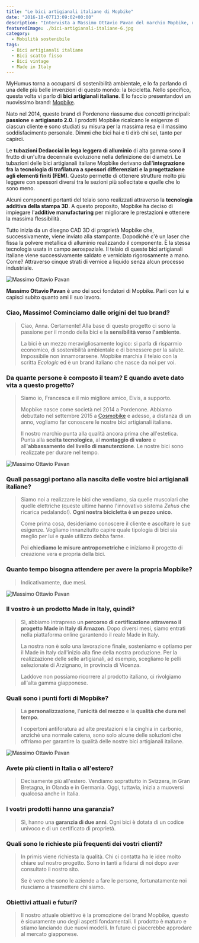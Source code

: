 ```yaml
---
title: "Le bici artigianali italiane di Mopbike"
date: "2016-10-07T13:09:02+00:00"
description: "Intervista a Massimo Ottavio Pavan del marchio Mopbike, un brand di bici artigianali italiane nato due anni fa in quel di Pordenone."
featuredImage: ./bici-artigianali-italiane-6.jpg
category:
  - Mobilità sostenibile
tags:
  - Bici artigianali italiane
  - Bici scatto fisso
  - Bici vintage
  - Made in Italy
---
```


MyHumus torna a occuparsi di sostenibilità ambientale, e lo fa parlando di una delle più belle invenzioni di questo mondo: la bicicletta.
Nello specifico, questa volta vi parlo di **bici artigianali italiane**. E lo faccio presentandovi un nuovissimo brand: [Mopbike](http://www.mopbike.com).

Nato nel 2014, questo brand di Pordenone riassume due concetti principali: **passione** e **artigianato 2.0**.
I prodotti Mopbike ricalcano le esigenze di ciascun cliente e sono studiati su misura per la massima resa e il massimo soddisfacimento personale. Dimmi che bici hai e ti dirò chi sei, tanto per capirci.

Le **tubazioni Dedacciai in lega leggera di alluminio** di alta gamma sono il frutto di un'ultra decennale evoluzione nella definizione dei diametri.
Le tubazioni delle bici artigianali italiane Mopbike derivano dall'**integrazione fra la tecnologia di trafilatura a spessori differenziati e la progettazione agli elementi finiti (FEM)**. Questo permette di ottenere strutture molto più leggere con spessori diversi tra le sezioni più sollecitate e quelle che lo sono meno.

Alcuni componenti portanti del telaio sono realizzati attraverso la **tecnologia additiva della stampa 3D**. A questo proposito, Mopbike ha deciso di impiegare l'**additive manufacturing** per migliorare le prestazioni e ottenere la massima flessibilità.

Tutto inizia da un disegno CAD 3D di proprietà Mopbike che, successivamente, viene inviato alla stampante. Dopodiché c'è un laser che fissa la polvere metallica di alluminio realizzando il componente. È la stessa tecnologia usata in campo aerospaziale.
Il telaio di queste bici artigianali italiane viene successivamente saldato e verniciato rigorosamente a mano. Come? Attraverso cinque strati di vernice a liquido senza alcun processo industriale.

![Massimo Ottavio Pavan](./bici-artigianali-italiane.jpg)

**Massimo Ottavio Pavan** è uno dei soci fondatori di Mopbike. Parli con lui e capisci subito quanto ami il suo lavoro.

### Ciao, Massimo! Cominciamo dalle origini del tuo brand?

> Ciao, Anna. Certamente! Alla base di questo progetto ci sono la passione per il mondo della bici e la **sensibilità verso l'ambiente**.
>
> La bici è un mezzo meravigliosamente logico: si parla di risparmio economico, di sostenibilità ambientale e di benessere per la salute. Impossibile non innamorarsene. Mopbike marchia il telaio con la scritta _Ecologic_ ed è un brand italiano che nasce da noi per voi.

### Da quante persone è composto il team? E quando avete dato vita a questo progetto?

> Siamo io, Francesca e il mio migliore amico, Elvis, a supporto.
>
> Mopbike nasce come società nel 2014 a Pordenone. Abbiamo debuttato nel settembre 2015 a [Cosmobike](http://www.cosmobikeshow.com) e adesso, a distanza di un anno, vogliamo far conoscere le nostre bici artigianali italiane.
>
> Il nostro marchio punta alla qualità ancora prima che all'estetica. Punta alla **scelta tecnologica**, al **montaggio di valore** e all'**abbassamento del livello di manutenzione**. Le nostre bici sono realizzate per durare nel tempo.

![Massimo Ottavio Pavan](./bici-artigianali-italiane-2.jpg)

### Quali passaggi portano alla nascita delle vostre bici artigianali italiane?

> Siamo noi a realizzare le bici che vendiamo, sia quelle muscolari che quelle elettriche (queste ultime hanno l'innovativo sistema _Zehus_ che ricarica pedalando!). **Ogni nostra bicicletta è un pezzo unico**.
>
> Come prima cosa, desideriamo conoscere il cliente e ascoltare le sue esigenze. Vogliamo innanzitutto capire quale tipologia di bici sia meglio per lui e quale utilizzo debba farne.
>
> Poi **chiediamo le misure antropometriche** e iniziamo il progetto di creazione vera e propria della bici.

### Quanto tempo bisogna attendere per avere la propria Mopbike?

> Indicativamente, due mesi.

![Massimo Ottavio Pavan](./bici-artigianali-italiane-4.jpg)

### Il vostro è un prodotto Made in Italy, quindi?

> Sì, abbiamo intrapreso un **percorso di certificazione attraverso il progetto Made in Italy di Amazon**. Dopo diversi mesi, siamo entrati nella piattaforma online garantendo il reale Made in Italy.
>
> La nostra non è solo una lavorazione finale, sosteniamo e optiamo per il Made in Italy dall'inizio alla fine della nostra produzione. Per la realizzazione delle selle artigianali, ad esempio, scegliamo le pelli selezionate di Arzignano, in provincia di Vicenza.
>
> Laddove non possiamo ricorrere al prodotto italiano, ci rivolgiamo all'alta gamma giapponese.

### Quali sono i punti forti di Mopbike?

> La **personalizzazione**, l'**unicità del mezzo** e la **qualità che dura nel tempo**.
>
> I copertoni antiforatura ad alte prestazioni e la cinghia in carbonio, anziché una normale catena, sono solo alcune delle soluzioni che offriamo per garantire la qualità delle nostre bici artigianali italiane.

![Massimo Ottavio Pavan](./bici-artigianali-italiane-5.jpg)

### Avete più clienti in Italia o all'estero?

> Decisamente più all'estero. Vendiamo soprattutto in Svizzera, in Gran Bretagna, in Olanda e in Germania. Oggi, tuttavia, inizia a muoversi qualcosa anche in Italia.

### I vostri prodotti hanno una garanzia?

> Sì, hanno una **garanzia di due anni**. Ogni bici è dotata di un codice univoco e di un certificato di proprietà.

### Quali sono le richieste più frequenti dei vostri clienti?

> In primis viene richiesta la qualità. Chi ci contatta ha le idee molto chiare sul nostro progetto. Sono in tanti a fidarsi di noi dopo aver consultato il nostro sito.
>
> Se è vero che sono le aziende a fare le persone, fortunatamente noi riusciamo a trasmettere chi siamo.

### Obiettivi attuali e futuri?

> Il nostro attuale obiettivo è la promozione del brand Mopbike, questo è sicuramente uno degli aspetti fondamentali. Il prodotto è maturo e stiamo lanciando due nuovi modelli. In futuro ci piacerebbe approdare al mercato giapponese.
